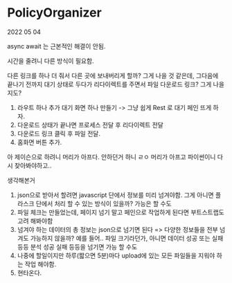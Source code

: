 # PolicyOrganizer

2022 05 04

async await 는 근본적인 해결이 안됨.

시간을 줄려니 다른 방식이 필요함.

다른 링크를 하나 더 줘서 다른 곳에 보내버리게 할까? 그게 나을 것 같은데, 그다음에 끝나기 전까지 대기 상태로 두다가 리다이렉트를 주면서 파일 다운로드 링크? 그게 나을지도?

1. 라우트 하나 추가
	대기 화면 하나 만들기 -> 그냥 쉽게 Rest 로 대기 페인 뜨게 하자.
2. 다운로드 상태가 끝나면 프로세스 전달 후 리다이렉트 전달
3. 다운로드 링크 클릭 후 파일 전달. 
4. 홈화면 버튼 추가.

아 제이슨으로 하려니 머리가 아프다. 안하던거 하니 ㄹㅇ 머리가 아프고 파이썬이니 다시 찾아봐야하고..

생각해본거
1. json으로 받아서 할려면 javascript 단에서 정보를 미리 넘겨야함.
	그게 아니면 플라스크 단에서 처리 할 수 있는 방식이 있을까? 가능은 할 수도
2. 파일 체크는 만들었는데, 페이지 넘기 말고 페인으로 작업하게 된다면 부트스트랩도 고려 해봐야함
3. 넘겨야 하는 데이터의 총 정보는 json으로 넘기면 된다 => 다양한 정보들을 전부 넘겨도 가능하지 않을까?
	예를 들어.. 파일 크기라던가, 아니면 데이터 성공 또는 실패 등등 분석 성공 실패 등등을 넘기면 가능 할 수도
4. 나중에 할일이지만 하루(짧으면 5분)마다 upload에 있는 모든 파일들을 지워야 하는 작업 해야함.
5. 현타온다.